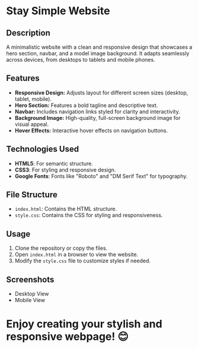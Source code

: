 # Stay Simple Website

## Description
A minimalistic website with a clean and responsive design that showcases a hero section, navbar, and a model image background. It adapts seamlessly across devices, from desktops to tablets and mobile phones.

## Features
- **Responsive Design:** Adjusts layout for different screen sizes (desktop, tablet, mobile).
- **Hero Section:** Features a bold tagline and descriptive text.
- **Navbar:** Includes navigation links styled for clarity and interactivity.
- **Background Image:** High-quality, full-screen background image for visual appeal.
- **Hover Effects:** Interactive hover effects on navigation buttons.

## Technologies Used
- **HTML5**: For semantic structure.
- **CSS3**: For styling and responsive design.
- **Google Fonts**: Fonts like "Roboto" and "DM Serif Text" for typography.

## File Structure
- `index.html`: Contains the HTML structure.
- `style.css`: Contains the CSS for styling and responsiveness.

## Usage
1. Clone the repository or copy the files.
2. Open `index.html` in a browser to view the website.
3. Modify the `style.css` file to customize styles if needed.

## Screenshots
- Desktop View
- Mobile View

# Enjoy creating your stylish and responsive webpage! 😊
